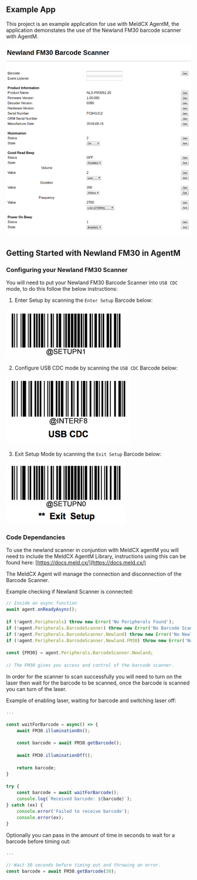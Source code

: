 ## Example App

This project is an example application for use with MeldCX AgentM, the application demonstates the use of the Newland FM30 barcode scanner with AgentM.

![Screenshot](https://raw.githubusercontent.com/MeldCX/peripheral-newland-fm30-example-app/master/screen_shot.png)

## Getting Started with Newland FM30 in AgentM

### Configuring your Newland FM30 Scanner

You will need to put your Newland FM30 Barcode Scanner into `USB CDC` mode, to do this follow the below instructions:

1. Enter Setup by scanning the `Enter Setup` Barcode below:

![Enter Setup](https://raw.githubusercontent.com/MeldCX/peripheral-newland-fm30-example-app/master/barcode_enter_setup.png)

2. Configure USB CDC mode by scanning the `USB CDC` Barcode below:

![USB CDC Mode](https://raw.githubusercontent.com/MeldCX/peripheral-newland-fm30-example-app/master/barcode_usb_cdc.png)

3. Exit Setup Mode by scanning the `Exit Setup` Barcode below:

![Exit Setup](https://raw.githubusercontent.com/MeldCX/peripheral-newland-fm30-example-app/master/barcode_exit_setup.png)

### Code Dependancies
To use the newland scanner in conjuntion with MeldCX agentM you will need to include the MeldCX AgentM Library, instructions using this can be found here: [https://docs.meld.cx/](https://docs.meld.cx/)

The MeldCX Agent will manage the connection and disconnection of the Barcode Scanner.

Example checking if Newland Scanner is connected:

```javascript
// Inside an async function
await agent.onReadyAsync();

if (!agent.Peripherals) throw new Error('No Peripherals Found');
if (!agent.Peripherals.BarcodeScanner) throw new Error('No Barcode Scanner Found');
if (!agent.Peripherals.BarcodeScanner.Newland) throw new Error('No Newland Scanners found');
if (!agent.Peripherals.BarcodeScanner.Newland.FM30) throw new Error('No Newland FM30 Scanner found');

const {FM30} = agent.Peripherals.BarcodeScanner.Newland;

// The FM30 gives you access and control of the barcode scanner.
```

In order for the scanner to scan successfully you will need to turn on the laser then wait for the barcode to be scanned, once the barcode is scanned you can turn of the laser.

Example of enabling laser, waiting for barcode and switching laser off:

```javascript
...

const waitForBarcode = async() => {
    await FM30.illuminationOn();

    const barcode = await FM30.getBarcode();

    await FM30.illuminationOff();

    return barcode;
}

try {
    const barcode = await waitForBarcode();
    console.log(`Received barcode: ${barcode}`);
} catch (ex) {
    console.error('Failed to receive barcode');
    console.error(ex);
}
```

Optionally you can pass in the amount of time in seconds to wait for a barcode before timing out:

```javascript
...

// Wait 30 seconds before timing out and throwing an error.
const barcode = await FM30.getBarcode(30);

```

